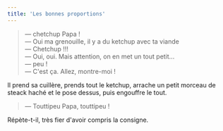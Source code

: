 ```yaml
---
title: 'Les bonnes proportions'
---
```


> — chetchup Papa !  
> — Oui ma grenouille, il y a du ketchup avec ta viande  
> — Chetchup !!!  
> — Oui, oui. Mais attention, on en met un tout petit...  
> — peu !  
> — C'est ça. Allez, montre-moi !

Il prend sa cuillère, prends tout le ketchup, arrache un petit morceau de steack haché et le pose dessus, puis engouffre le tout.

> — Touttipeu Papa, touttipeu !

Répète-t-il, très fier d'avoir compris la consigne.
